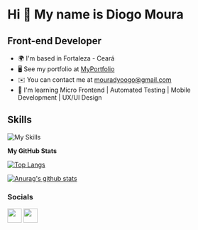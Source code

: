 
# Hi 👋 My name is Diogo Moura

## Front-end Developer

- 🌍  I'm based in Fortaleza - Ceará
- 🖥️  See my portfolio at [MyPortfolio](https://matheusaraujo.vercel.app/)
- ✉️  You can contact me at [mouradyoogo@gmail.com](mouradyoogo@gmail.com)
- 🧠  I'm learning Micro Frontend | Automated Testing | Mobile Development | UX/UI Design


## Skills
![My Skills](https://skillicons.dev/icons?i=react,next,ts,nodejs,graphql,apollo,express,prisma,sqlite,postgres,git,linux,docker,figma,tailwind,sass,styledcomponents,php,laravel,html,css,js,c#)


<b>My GitHub Stats</b>

[![Top Langs](https://github-readme-stats.vercel.app/api/top-langs/?username=Dyoogo&layout=compact&hide=starlark,dart,makefile,dockerfile,shell&langs_count=8&theme=radical)](https://github.com/anuraghazra/github-readme-stats)

[![Anurag's github stats](https://github-readme-stats.vercel.app/api?username=Dyoogo&count_private=true&hide=stars&show_icons=true&theme=radical)](https://github.com/anuraghazra/github-readme-stats)

### Socials

<p align="left"> <a href="https://www.github.com/MatheusAFD" target="_blank" rel="noreferrer"><img src="https://raw.githubusercontent.com/danielcranney/readme-generator/main/public/icons/socials/github.svg" width="32" height="32" /></a> <a href="https://www.linkedin.com/in/matheus-araujof" target="_blank" rel="noreferrer"><img src="https://raw.githubusercontent.com/danielcranney/readme-generator/main/public/icons/socials/linkedin.svg" width="32" height="32" /></a></p>

</div>
